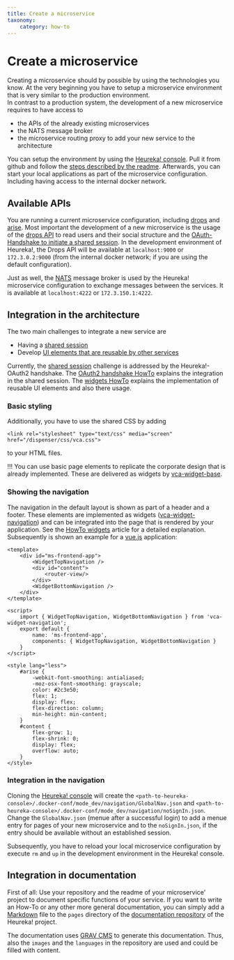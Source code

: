 ```yaml
---
title: Create a microservice
taxonomy:
    category: how-to
---
```

# Create a microservice
Creating a microservice should by possible by using the technologies you know. At the very beginning you have to setup a microservice environment that is very similar to the production environment.   
In contrast to a production system, the development of a new microservice requires to have access to 
* the APIs of the already existing microservices
* the NATS message broker
* the microservice routing proxy to add your new service to the architecture

You can setup the environment by using the [Heureka! console](https://github.com/SOTETO/heureka). Pull it from github and follow the [steps described by the readme](https://github.com/SOTETO/heureka#development-environment---create-a-new-microservice).
Afterwards, you can start your local applications as part of the microservice configuration. Including having access to the internal docker network.

## Available APIs
You are running a current microservice configuration, including [drops](https://github.com/SOTETO/drops) and [arise](https://github.com/SOTETO/arise). Most important the development of a new microservice is the usage of the [drops API](https://github.com/SOTETO/drops#webservice) to read users and their social structure and the [OAuth-Handshake to initiate a shared session](https://github.com/SOTETO/drops#oauth2-based-session-handshake).
In the development environment of Heureka!, the Drops API will be available at `localhost:9000` or `172.3.0.2:9000` (from the internal docker network; if you are using the default configuration).

Just as well, the [NATS](https://nats.io/) message broker is used by the Heureka! microservice configuration to exchange messages between the services. It is available at `localhost:4222` or `172.3.150.1:4222`.

## Integration in the architecture
The two main challenges to integrate a new service are 
* Having a [shared session](../../architecture/shared-session)
* Develop [UI elements that are reusable by other services](../../architecture/dUIfc#widgets)

Currently, the [shared session](../../architecture/shared-session) challenge is addressed by the Heureka!-OAuth2 handshake. The [OAuth2 handshake HowTo](../oauth2-handshake) explains the integration in the shared session. The [widgets HowTo](../widgets) explains the implementation of reusable UI elements and also there usage.

### Basic styling
Additionally, you have to use the shared CSS by adding
```
<link rel="stylesheet" type="text/css" media="screen" href="/dispenser/css/vca.css">
```
to your HTML files.

!!! You can use basic page elements to replicate the corporate design that is already implemented. These are delivered as widgets by [vca-widget-base](https://github.com/SOTETO/vca-widget-base?target=_blank).

### Showing the navigation
The navigation in the default layout is shown as part of a header and a footer. These elements are implemented as widgets ([vca-widget-navigation](https://github.com/SOTETO/vca-widget-navigation?target=_blank)) and can be integrated into the page that is rendered by your application. See the [HowTo widgets](../widgets) article for a detailed explanation. Subsequently is shown an example for a [vue.js](https://vuejs.org/?target=_blank) application:
```
<template>
    <div id="ms-frontend-app">
        <WidgetTopNavigation />
        <div id="content">
            <router-view/>
        </div>
        <WidgetBottomNavigation />
    </div>
</template>

<script>
    import { WidgetTopNavigation, WidgetBottomNavigation } from 'vca-widget-navigation';
    export default {
        name: 'ms-frontend-app',
        components: { WidgetTopNavigation, WidgetBottomNavigation }
    }
</script>

<style lang="less">
    #arise {
        -webkit-font-smoothing: antialiased;
        -moz-osx-font-smoothing: grayscale;
        color: #2c3e50;
        flex: 1;
        display: flex;
        flex-direction: column;
        min-height: min-content;
    }
    #content {
        flex-grow: 1;
        flex-shrink: 0;	
        display: flex;
        overflow: auto;
    }
</style>
```

### Integration in the navigation
Cloning the [Heureka! console](https://github.com/SOTETO/heureka) will create the `<path-to-heureka-console>/.docker-conf/mode_dev/navigation/GlobalNav.json` and 
`<path-to-heureka-console>/.docker-conf/mode_dev/navigation/noSignIn.json`. Change the `GlobalNav.json` (menue after a successful login) to add a menue entry for pages of your new microservice and to the `noSignIn.json`, if the entry should be available without an established session.

Subsequently, you have to reload your local microservice configuration by execute `rm` and `up` in the development environment in the Heureka! console.

## Integration in documentation
First of all: Use your repository and the readme of your microservice' project to document specific functions of your service. If you want to write an How-To or 
any other more general documentation, you can simply add a [Markdown](https://www.markdownguide.org/basic-syntax/) file to the `pages` directory of the [documentation 
repository](https://github.com/SOTETO/docu) of the Heureka! project.

The documentation uses [GRAV CMS](https://getgrav.org/) to generate this documentation. Thus, also the `images` and the `languages` in the repository are used and 
could be filled with content.
